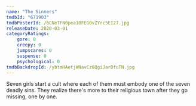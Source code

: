 ```yaml
---
name: "The Sinners"
tmdbId: "671903"
tmdbPosterId: /6CNeTFN0pea10FEG0vZYrc5EI27.jpg
releaseDate: 2020-03-01
categoryRatings:
    gore: 0
    creepy: 0
    jumpscares: 0
    suspense: 0
    psychological: 0
tmdbBackdropId: /ybtmHAetjWNavCz6QgiJarDfuTN.jpg
---
```

Seven girls start a cult where each of them must embody one of the seven deadly sins. They realize there's more to their religious town after they go missing, one by one.
